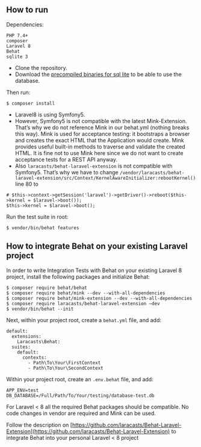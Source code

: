 ## How to run

Dependencies:
```
PHP 7.4+
composer
Laravel 8
Behat
sqlite 3
```

- Clone the repository.
- Download the [precompiled binaries for sql lite](https://sqlite.org/download.html) 
  to be able to use the database.
  
Then run:
```
$ composer install
```

- Laravel8 is using Symfony5.
- However, Symfony5 is not compatible with the latest Mink-Extension.
  That’s why we do not reference Mink in our behat.yml (nothing breaks this way).
  Mink is used for acceptance testing: it bootstraps a browser and creates the exact 
  HTML that the Application would create. Mink provides useful built-in methods to 
  traverse and validate the created HTML.
  It is fine not to use Mink here since we do not want to create
  acceptance tests for a REST API anyway.
- Also `laracasts/behat-laravel-extension` is not compatible with Symfony5.
  That’s why we have to change `/vendor/laracasts/behat-laravel-extension/src/Context/KernelAwareInitializer:rebootKernel()` line 80 to

```
# $this->context->getSession('laravel')->getDriver()->reboot($this->kernel = $laravel->boot());
$this->kernel = $laravel->boot();
```

Run the test suite in root:
```
$ vendor/bin/behat features
```

## How to integrate Behat on your existing Laravel project

In order to write Integration Tests with Behat on your existing Laravel 8 project,
install the following packages and initialize Behat:

```
$ composer require behat/behat
$ composer require behat/mink --dev --with-all-dependencies
$ composer require behat/mink-extension --dev --with-all-dependencies
$ composer require laracasts/behat-laravel-extension —dev
$ vendor/bin/behat --init
```

Next, within your project root, create a `behat.yml` file, and add:
```
default:
  extensions:
    Laracasts\Behat:
  suites:
    default:
      contexts:
        - Path\To\Your\FirstContext
        - Path\To\Your\SecondContext

```

Within your project root, create an `.env.behat` file, and add:
```
APP_ENV=test
DB_DATABASE=/Full/Path/To/Your/testing/database-test.db
```

For Laravel < 8 all the required Behat packages should be compatible. 
No code changes in vendor are required and Mink can be used.

Follow the description on [https://github.com/laracasts/Behat-Laravel-Extension](https://github.com/laracasts/Behat-Laravel-Extension) 
to integrate Behat into your personal Laravel < 8 project
